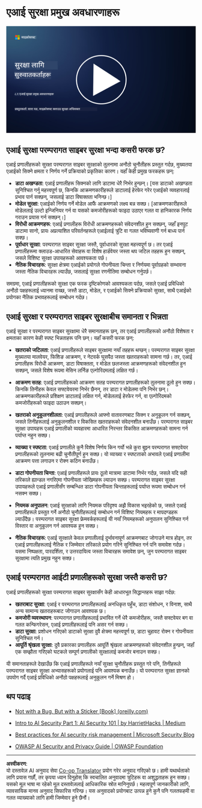 <!--
CO_OP_TRANSLATOR_METADATA:
{
  "original_hash": "66b61d96936cf25d20fcb411d4ce5227",
  "translation_date": "2025-09-03T22:46:46+00:00",
  "source_file": "8.1 AI security key concepts.md",
  "language_code": "ne"
}
-->
# एआई सुरक्षा प्रमुख अवधारणाहरू

[![भिडियो हेर्नुहोस्](../../translated_images/8-1_placeholder.00bf95633da13ca44348bde620f848337ccbd7ae4022459eab1df7f37421ba4e.ne.png)](https://learn-video.azurefd.net/vod/player?id=ba44f5f7-9b47-462f-9aa5-13e2b71f4998)

## एआई सुरक्षा परम्परागत साइबर सुरक्षा भन्दा कसरी फरक छ?

एआई प्रणालीहरूको सुरक्षा परम्परागत साइबर सुरक्षाको तुलनामा अनौठो चुनौतीहरू प्रस्तुत गर्दछ, मुख्यतया एआईको सिक्ने क्षमता र निर्णय गर्ने प्रक्रियाको प्रकृतिका कारण। यहाँ केही प्रमुख फरकहरू छन्:

-   **डाटा अखण्डता**: एआई प्रणालीहरू सिक्नको लागि डाटामा धेरै निर्भर हुन्छन्। [यस डाटाको अखण्डता सुनिश्चित गर्नु महत्त्वपूर्ण छ, किनकि आक्रमणकारीहरूले डाटालाई हेरफेर गरेर एआईको व्यवहारलाई प्रभाव पार्न सक्छन्, जसलाई डाटा विषाक्तता भनिन्छ।]
-   **मोडेल सुरक्षा**: एआईको निर्णय गर्ने मोडेल आफैं आक्रमणको लक्ष्य बन्न सक्छ। [आक्रमणकारीहरूले मोडेललाई उल्टो इन्जिनियर गर्न वा यसको कमजोरीहरूको फाइदा उठाएर गलत वा हानिकारक निर्णय गराउन प्रयास गर्न सक्छन्।]
-   **विरोधी आक्रमणहरू**: एआई प्रणालीहरू विरोधी आक्रमणहरूको संवेदनशील हुन सक्छन्, जहाँ इनपुट डाटामा सानो, प्रायः अप्रत्याशित परिवर्तनहरूले एआईलाई त्रुटि वा गलत भविष्यवाणी गर्न बाध्य पार्न सक्छ।
-   **पूर्वाधार सुरक्षा**: परम्परागत साइबर सुरक्षा जस्तै, पूर्वाधारको सुरक्षा महत्त्वपूर्ण छ। तर एआई प्रणालीहरूमा क्लाउड-आधारित सेवाहरू वा विशेष हार्डवेयर जस्ता थप जटिल तहहरू हुन सक्छन्, जसले विशिष्ट सुरक्षा उपायहरूको आवश्यकता पर्छ।
-   **नैतिक विचारहरू**: सुरक्षा क्षेत्रमा एआईको प्रयोगले गोपनीयता चिन्ता र निर्णयमा पूर्वाग्रहको सम्भावना जस्ता नैतिक विचारहरू ल्याउँछ, जसलाई सुरक्षा रणनीतिमा सम्बोधन गर्नुपर्छ।

समग्रमा, एआई प्रणालीहरूको सुरक्षा एक फरक दृष्टिकोणको आवश्यकता पर्दछ, जसले एआई प्रविधिको अनौठो पक्षहरूलाई ध्यानमा राख्छ, जस्तै डाटा, मोडेल, र एआईको सिक्ने प्रक्रियाको सुरक्षा, साथै एआईको प्रयोगका नैतिक प्रभावहरूलाई सम्बोधन गर्दछ।

## एआई सुरक्षा र परम्परागत साइबर सुरक्षाबीच समानता र भिन्नता

एआई सुरक्षा र परम्परागत साइबर सुरक्षामा धेरै समानताहरू छन्, तर एआई प्रणालीहरूको अनौठो विशेषता र क्षमताका कारण केही स्पष्ट भिन्नताहरू पनि छन्। यहाँ कसरी फरक छन्:

- **खतराको जटिलता**: एआई प्रणालीहरूले साइबर सुरक्षामा नयाँ तहहरू थप्छन्। परम्परागत साइबर सुरक्षा मुख्यतया मालवेयर, फिशिङ आक्रमण, र नेटवर्क घुसपैठ जस्ता खतराहरूको सामना गर्छ। तर, एआई प्रणालीहरू विरोधी आक्रमण, डाटा विषाक्तता, र मोडेल छलजस्ता आक्रमणहरूको संवेदनशील हुन सक्छन्, जसले विशेष रूपमा मेसिन लर्निङ एल्गोरिदमलाई लक्षित गर्छ।
  
- **आक्रमण सतह**: एआई प्रणालीहरूको आक्रमण सतह परम्परागत प्रणालीहरूको तुलनामा ठूलो हुन सक्छ। किनकि तिनीहरू केवल सफ्टवेयरमा निर्भर छैनन्, तर डाटा र मोडेलमा पनि निर्भर छन्। आक्रमणकारीहरूले प्रशिक्षण डाटालाई लक्षित गर्न, मोडेललाई हेरफेर गर्न, वा एल्गोरिदमको कमजोरीहरूको फाइदा उठाउन सक्छन्।

- **खतराको अनुकूलनशीलता**: एआई प्रणालीहरूले आफ्नो वातावरणबाट सिक्न र अनुकूलन गर्न सक्छन्, जसले तिनीहरूलाई अनुकूलनशील र विकसित खतराहरूको संवेदनशील बनाउँछ। परम्परागत साइबर सुरक्षा उपायहरू एआई प्रणालीको व्यवहारमा आधारित निरन्तर विकसित आक्रमणहरूको सामना गर्न पर्याप्त नहुन सक्छ।

- **व्याख्या र स्पष्टता**: एआई प्रणालीले कुनै विशेष निर्णय किन गर्यो भन्ने कुरा बुझ्न परम्परागत सफ्टवेयर प्रणालीहरूको तुलनामा बढी चुनौतीपूर्ण हुन सक्छ। यो व्याख्या र स्पष्टताको अभावले एआई प्रणालीमा आक्रमण पत्ता लगाउन र रोक्न कठिन बनाउँछ।

- **डाटा गोपनीयता चिन्ता**: एआई प्रणालीहरूले प्रायः ठूलो मात्रामा डाटामा निर्भर गर्दछ, जसले यदि सही तरिकाले ह्यान्डल नगरिएमा गोपनीयता जोखिमहरू ल्याउन सक्छ। परम्परागत साइबर सुरक्षा उपायहरूले एआई प्रणालीसँग सम्बन्धित डाटा गोपनीयता चिन्ताहरूलाई पर्याप्त रूपमा सम्बोधन गर्न नसक्न सक्छ।

- **नियमक अनुपालन**: एआई सुरक्षाको लागि नियमक परिदृश्य अझै विकास भइरहेको छ, जसले एआई प्रणालीहरूले प्रस्तुत गर्ने अनौठो चुनौतीहरूलाई सम्बोधन गर्न विशिष्ट नियमहरू र मापदण्डहरू ल्याउँदैछ। परम्परागत साइबर सुरक्षा फ्रेमवर्कहरूलाई यी नयाँ नियमहरूको अनुपालन सुनिश्चित गर्न विस्तार वा अनुकूलन गर्न आवश्यक हुन सक्छ।

- **नैतिक विचारहरू**: एआई सुरक्षाले केवल प्रणालीलाई दुर्भावनापूर्ण आक्रमणबाट जोगाउने मात्र होइन, तर एआई प्रणालीहरूलाई नैतिक र जिम्मेवार तरिकाले प्रयोग गरिने सुनिश्चित गर्न पनि समावेश गर्दछ। यसमा निष्पक्षता, पारदर्शिता, र उत्तरदायित्व जस्ता विचारहरू समावेश छन्, जुन परम्परागत साइबर सुरक्षामा त्यति प्रमुख नहुन सक्छ।

## एआई परम्परागत आईटी प्रणालीहरूको सुरक्षा जस्तै कसरी छ?

एआई प्रणालीहरूको सुरक्षा परम्परागत साइबर सुरक्षासँग केही आधारभूत सिद्धान्तहरू साझा गर्दछ:

-   **खतराबाट सुरक्षा**: एआई र परम्परागत प्रणालीहरूलाई अनधिकृत पहुँच, डाटा संशोधन, र विनाश, साथै अन्य सामान्य खतराहरूबाट जोगाउन आवश्यक छ।
-   **कमजोरी व्यवस्थापन**: परम्परागत प्रणालीहरूलाई प्रभावित गर्ने धेरै कमजोरीहरू, जस्तै सफ्टवेयर बग वा गलत कन्फिगरेसन, एआई प्रणालीहरूलाई पनि असर गर्न सक्छ।
-   **डाटा सुरक्षा**: प्रशोधन गरिएको डाटाको सुरक्षा दुवै क्षेत्रमा महत्त्वपूर्ण छ, डाटा चुहावट रोक्न र गोपनीयता सुनिश्चित गर्न।
-   **आपूर्ति श्रृंखला सुरक्षा**: दुवै प्रकारका प्रणालीहरू आपूर्ति श्रृंखला आक्रमणहरूको संवेदनशील हुन्छन्, जहाँ एक सम्झौता गरिएको घटकले सम्पूर्ण प्रणालीको सुरक्षालाई कमजोर बनाउन सक्छ।

यी समानताहरूले देखाउँछ कि एआई प्रणालीहरूले नयाँ सुरक्षा चुनौतीहरू प्रस्तुत गरे पनि, तिनीहरूले परम्परागत साइबर सुरक्षा अभ्यासहरूको प्रयोगलाई पनि आवश्यक बनाउँछ। यो परम्परागत सुरक्षा ज्ञानको उपयोग गर्दै एआई प्रविधिको अनौठो पक्षहरूलाई अनुकूलन गर्ने मिश्रण हो।

## थप पढाइ

- [Not with a Bug, But with a Sticker [Book] (oreilly.com)](https://www.oreilly.com/library/view/not-with-a/9781119883982/)
   
- [Intro to AI Security Part 1: AI Security 101 | by HarrietHacks | Medium](https://medium.com/@harrietfarlow/intro-to-ai-security-part-1-ai-security-101-b8662a9efe5)
   
- [Best practices for AI security risk management | Microsoft Security Blog](https://www.microsoft.com/en-us/security/blog/2021/12/09/best-practices-for-ai-security-risk-management/?WT.mc_id=academic-96948-sayoung)
   
- [OWASP AI Security and Privacy Guide | OWASP Foundation](https://owasp.org/www-project-ai-security-and-privacy-guide/)

---

**अस्वीकरण**:  
यो दस्तावेज़ AI अनुवाद सेवा [Co-op Translator](https://github.com/Azure/co-op-translator) प्रयोग गरेर अनुवाद गरिएको छ। हामी यथार्थताको लागि प्रयास गर्छौं, तर कृपया ध्यान दिनुहोस् कि स्वचालित अनुवादमा त्रुटिहरू वा अशुद्धताहरू हुन सक्छ। यसको मूल भाषा मा रहेको मूल दस्तावेज़लाई आधिकारिक स्रोत मानिनुपर्छ। महत्वपूर्ण जानकारीको लागि, व्यावसायिक मानव अनुवाद सिफारिस गरिन्छ। यस अनुवादको प्रयोगबाट उत्पन्न हुने कुनै पनि गलतफहमी वा गलत व्याख्याको लागि हामी जिम्मेवार हुने छैनौं।